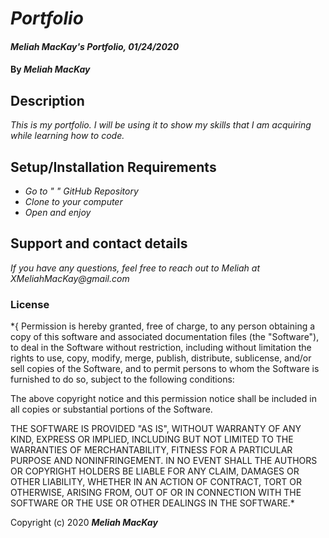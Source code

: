 # _Portfolio_

#### _Meliah MacKay's Portfolio, 01/24/2020_

#### By _**Meliah MacKay**_

## Description

_This is my portfolio. I will be using it to show my skills that I am acquiring while learning how to code._

## Setup/Installation Requirements

* _Go to "                              " GitHub Repository_
* _Clone to your computer_
* _Open and enjoy_

## Support and contact details

_If you have any questions, feel free to reach out to Meliah at XMeliahMacKay@gmail.com_

### License

*{ 
Permission is hereby granted, free of charge, to any person obtaining a copy
of this software and associated documentation files (the "Software"), to deal
in the Software without restriction, including without limitation the rights
to use, copy, modify, merge, publish, distribute, sublicense, and/or sell
copies of the Software, and to permit persons to whom the Software is
furnished to do so, subject to the following conditions:

The above copyright notice and this permission notice shall be included in all
copies or substantial portions of the Software.

THE SOFTWARE IS PROVIDED "AS IS", WITHOUT WARRANTY OF ANY KIND, EXPRESS OR
IMPLIED, INCLUDING BUT NOT LIMITED TO THE WARRANTIES OF MERCHANTABILITY,
FITNESS FOR A PARTICULAR PURPOSE AND NONINFRINGEMENT. IN NO EVENT SHALL THE
AUTHORS OR COPYRIGHT HOLDERS BE LIABLE FOR ANY CLAIM, DAMAGES OR OTHER
LIABILITY, WHETHER IN AN ACTION OF CONTRACT, TORT OR OTHERWISE, ARISING FROM,
OUT OF OR IN CONNECTION WITH THE SOFTWARE OR THE USE OR OTHER DEALINGS IN THE
SOFTWARE.*

Copyright (c) 2020 **_Meliah MacKay_**